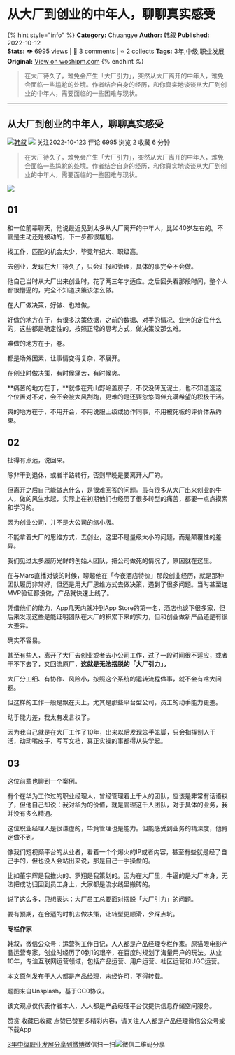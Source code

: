 # 从大厂到创业的中年人，聊聊真实感受
{% hint style="info" %}
**Category:** Chuangye
**Author:** [韩叙](https://www.woshipm.com/u/57956)
**Published:** 2022-10-12  
**Stats:** 👁️ 6995 views | 💬 3 comments | ⭐ 2 collects
**Tags:** 3年,中级,职业发展
**Original:** [View on woshipm.com](https://www.woshipm.com/chuangye/5641348.html)
{% endhint %}
> 在大厂待久了，难免会产生「大厂引力」，突然从大厂离开的中年人，难免会面临一些尴尬的处境。作者结合自身的经历，和你真实地谈谈从大厂到创业的中年人，需要面临的一些困难与现状。

---

## 从大厂到创业的中年人，聊聊真实感受

[![](https://image.woshipm.com/wp-files/2015/11/IMG_0437.jpg!/both/72x72)](https://www.woshipm.com/u/57956)[韩叙](https://www.woshipm.com/u/57956) ![](https://static.woshipm.com/tag/1121_1@2x.png) 关注2022-10-123 评论 6995 浏览 2 收藏 6 分钟

> 在大厂待久了，难免会产生「大厂引力」，突然从大厂离开的中年人，难免会面临一些尴尬的处境。作者结合自身的经历，和你真实地谈谈从大厂到创业的中年人，需要面临的一些困难与现状。

![](https://image.woshipm.com/wp-files/2022/10/f5MVu3W8NY5u8BHeXIZI.jpg)

## 01

和一位前辈聊天，他说最近见到太多从大厂离开的中年人，比如40岁左右的。不管是主动还是被动的，下一步都很尴尬。

找工作，匹配的机会太少，毕竟年纪大、职级高。

去创业，发现在大厂待久了，只会汇报和管理，具体的事完全不会做。

他自己当时从大厂出来创业时，花了两三年才适应。之后回头看那段时间，整个人都很懵逼的，完全不知道决策该怎么做。

在大厂做决策，好做、也难做。

好做的地方在于，有很多决策依据，之前的数据、对手的情况、业务的定位什么的，这些都是确定性的，按照正常的思考方式，做决策没那么难。

难做的地方在于，卷。

都是场外因素，让事情变得复杂，不展开。

在创业时做决策，有时候痛苦，有时候爽。

**痛苦的地方在于，**就像在荒山野岭盖房子，不仅没砖瓦泥土，也不知道选这个位置对不对，会不会被大风刮跑，更难的是还要忽悠同伴充满希望的积极干活。

爽的地方在于，不用开会，不用说服上级或协作同事，不用被死板的评价体系约束。

## 02

扯得有点远，说回来。

除非干到退休，或者半路转行，否则早晚是要离开大厂的。

但离开之后自己能做点什么，是很难回答的问题。虽有很多从大厂出来创业的牛人，做的风生水起，实际上在初期他们也经历了很多转型的痛苦，都要一点点摸索和学习的。

因为创业公司，并不是大公司的缩小版。

不能拿着大厂的思维方式，去创业，这里不是量级大小的问题，而是颠覆性的差异。

我们见过太多履历光鲜的创始人团队，把公司做死的情况了，原因就在这里。

在与Mars直播对谈的时候，聊起他在「今夜酒店特价」那段创业经历，就是那种团队履历非常好，但还是用大厂思维方式去做决策，遇到了很多问题。当时甚至连MVP验证都没做，产品就快速上线了。

凭借他们的能力，App几天内就冲到App Store的第一名，酒店也谈下很多家，但后来发现这些是能证明团队在大厂的积累下来的实力，但和创业做新产品还是有很大差异。

确实不容易。

甚至有些人，离开了大厂去创业或者去小公司工作，过了一段时间很不适应，或者干不下去了，又回流原厂，**这就是无法摆脱的「大厂引力」。**

大厂分工细、有协作、风险小，按照这个系统的运转流程做事，就不会有啥大问题。

但这样的工作一般是飘在天上，尤其是那些平台型公司，员工的动手能力更差。

动手能力差，我太有发言权了。

因为我自己就是在大厂工作了10年，出来以后发现笨手笨脚，只会指挥别人干活，动动嘴皮子，写写文档，真正实操的事都得从头学起。

## 03

这位前辈也聊到一个案例。

有个在华为工作过的职业经理人，曾经管理着上千人的团队，应该是非常有话语权了，但他自己却说：我对华为的价值，就是管理这千人团队，对于具体的业务，我并没有多么精通。

这位职业经理人是很谦虚的，毕竟管理也是能力。但能感受到业务的精深度，他肯定做不到。

像我们短视频平台的从业者，看着一个个爆火的IP或者内容，甚至有些就是经了自己手的，但也没人会站出来说，那是自己一手操盘的。

比如董宇辉是我推火的、罗翔是我策划的。因为在大厂里，牛逼的是大厂本身，无法把成功归因到员工身上，大家都是流水线里搬砖的。

说了这么多，只想表达：大厂员工总要面对摆脱「大厂引力」的问题。

要有预期，在合适的时机去做决策，让转型更顺滑，少踩点坑。

**专栏作家**

韩叙，微信公众号：运营狗工作日记，人人都是产品经理专栏作家。原猫眼电影产品运营专家，创业时经历了0到1的艰辛，在百度时规划了海量用户的玩法。从业10年，专注互联网运营领域，包括产品运营、用户运营、社区运营和UGC运营。

本文原创发布于人人都是产品经理，未经许可，不得转载。

题图来自Unsplash，基于CC0协议。

该文观点仅代表作者本人，人人都是产品经理平台仅提供信息存储空间服务。

赞赏 收藏已收藏 点赞已赞更多精彩内容，请关注人人都是产品经理微信公众号或下载App

[3年](https://www.woshipm.com/tag/3%e5%b9%b4)[中级](https://www.woshipm.com/tag/%e4%b8%ad%e7%ba%a7)[职业发展](https://www.woshipm.com/tag/%e8%81%8c%e4%b8%9a%e5%8f%91%e5%b1%95)[分享到微博](https://service.weibo.com/share/share.php?appkey=2775287854&title=从大厂到创业的中年人，聊聊真实感受&url=https://www.woshipm.com/chuangye/5641348.html&pic=https://image.woshipm.com/wp-files/2022/10/f5MVu3W8NY5u8BHeXIZI.jpg)微信扫一扫![微信二维码](https://api.pwmqr.com/qrcode/create/?url=https://www.woshipm.com/chuangye/5641348.html)分享
